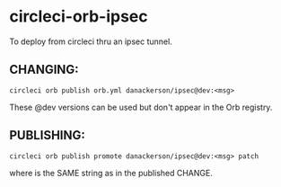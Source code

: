 # circleci-orb-ipsec
To deploy from circleci thru an ipsec tunnel.

## CHANGING:
`circleci orb publish orb.yml danackerson/ipsec@dev:<msg>`

These @dev versions can be used but don't appear in the Orb registry.

## PUBLISHING:
`circleci orb publish promote danackerson/ipsec@dev:<msg> patch`

where <msg> is the SAME string as in the published CHANGE.
